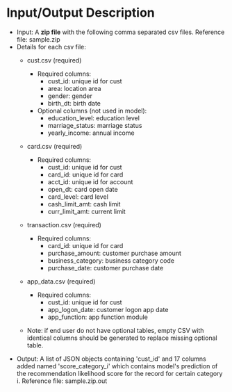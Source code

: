 # Input/Output Description
- Input: A **zip file** with the following comma separated csv files. Reference file: sample.zip
- Details for each csv file:
    - cust.csv (required)
        - Required columns: 
            - cust_id: unique id for cust
            - area: location area
            - gender: gender
            - birth_dt: birth date
        - Optional columns (not used in model): 
            - education_level: education level
            - marriage_status: marriage status
            - yearly_income: annual income
    - card.csv (required)
        - Required columns: 
            - cust_id: unique id for cust
            - card_id: unique id for card
            - acct_id: unique id for account
            - open_dt: card open date
            - card_level: card level
            - cash_limit_amt: cash limit
            - curr_limit_amt: current limit

    - transaction.csv (required)
        - Required columns: 
            - card_id: unique id for card
            - purchase_amount: customer purchase amount
            - business_category: business category code
            - purchase_date: customer purchase date
    - app_data.csv (required)
        - Required columns: 
            - cust_id: unique id for cust
            - app_logon_date: customer logon app date
            - app_function: app function module
    - Note: if end user do not have optional tables, empty CSV with identical columns should be generated to replace missing optional table.
- Output: A list of JSON objects containing 'cust_id' and 17 columns added named 'score_category_i' which contains model's prediction of the recommendation likelihood score for the record for certain category i. Reference file: sample.zip.out
